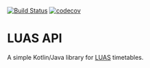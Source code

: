 [![Build Status](https://travis-ci.org/tslamic/luas-api.svg?branch=master)](https://travis-ci.org/tslamic/luas-api)
[![codecov](https://codecov.io/gh/tslamic/luas-api/branch/master/graph/badge.svg)](https://codecov.io/gh/tslamic/luas-api)

# LUAS API

A simple Kotlin/Java library for [LUAS](https://www.luas.ie/) timetables.
